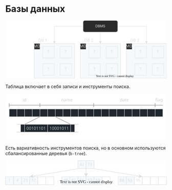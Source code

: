 # Базы данных

![DBMS](dbms.svg)

Таблица включает в себя записи и инструменты поиска.

![Table Row](table-row.svg)

Есть вариативность инструментов поиска, но в основном используются
сбалансированные деревья (`b-tree`).

![B-Tree](b-tree.svg)
